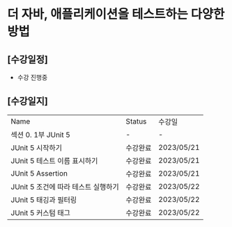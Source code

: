 # 더 자바, 애플리케이션을 테스트하는 다양한 방법

## [수강일정]
- 수강 진행중

## [수강일지]
|                         |        |            |
|-------------------------|--------|------------|
| Name                    | Status | 수강일        |
| 섹션 0. 1부 JUnit 5        | -      | -          |
| JUnit 5 시작하기            | 수강완료   | 2023/05/21 |
| JUnit 5 테스트 이름 표시하기     | 수강완료   | 2023/05/21 |
| JUnit 5 Assertion       | 수강완료   | 2023/05/21 |
| JUnit 5 조건에 따라 테스트 실행하기 | 수강완료   | 2023/05/22 |
| JUnit 5 태깅과 필터링         | 수강완료   | 2023/05/22 |
| JUnit 5 커스텀 태그          | 수강완료   | 2023/05/22 |